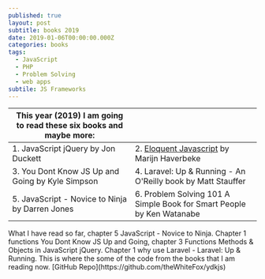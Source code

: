 ```yaml
---
published: true
layout: post
subtitle: books 2019
date: 2019-01-06T00:00:00.000Z
categories: books
tags:
  - JavaScript
  - PHP
  - Problem Solving
  - web apps
subtile: JS Frameworks
---
```


|This year (2019) I am going to read these six books and maybe more:| |
|----------------------------------------------|-------------------------------|
| 1. JavaScript jQuery by Jon Duckett | 2. [Eloquent Javascript](https://eloquentjavascript.net/index.html) by Marijn Haverbeke |
| 3. You Dont Know JS Up and Going by Kyle Simpson | 4. Laravel: Up & Running - An O'Reilly book by Matt Stauffer |
| 5. JavaScript - Novice to Ninja by Darren Jones | 6. Problem Solving 101 A Simple Book for Smart People by Ken Watanabe |

<p class="pt-3">What I have read so far, chapter 5 JavaScript - Novice to Ninja. Chapter 1 functions You Dont Know JS Up and Going, chapter 3 Functions Methods & Objects in JavaScript jQuery. Chapter 1 why use Laravel - Laravel: Up & Running. This is where the some of the code from the books that I am reading now. [GitHub Repo](https://github.com/theWhiteFox/ydkjs)</p>
